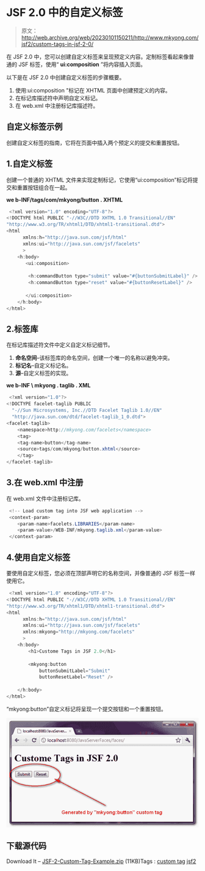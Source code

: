 # JSF 2.0 中的自定义标签

> 原文：<http://web.archive.org/web/20230101150211/http://www.mkyong.com/jsf2/custom-tags-in-jsf-2-0/>

在 JSF 2.0 中，您可以创建自定义标签来呈现预定义内容。定制标签看起来像普通的 JSF 标签，使用“ **ui:composition** ”将内容插入页面。

以下是在 JSF 2.0 中创建自定义标签的步骤概要。

1.  使用:ui:composition "标记在 XHTML 页面中创建预定义的内容。
2.  在标记库描述符中声明自定义标记。
3.  在 web.xml 中注册标记库描述符。

## 自定义标签示例

创建自定义标签的指南，它将在页面中插入两个预定义的提交和重置按钮。

## 1.自定义标签

创建一个普通的 XHTML 文件来实现定制标记，它使用“ui:composition”标记将提交和重置按钮组合在一起。

**we b-INF/tags/com/mkyong/button . XHTML**

```java
 <?xml version="1.0" encoding="UTF-8"?>
<!DOCTYPE html PUBLIC "-//W3C//DTD XHTML 1.0 Transitional//EN" 
"http://www.w3.org/TR/xhtml1/DTD/xhtml1-transitional.dtd">
<html    
      xmlns:h="http://java.sun.com/jsf/html"
      xmlns:ui="http://java.sun.com/jsf/facelets"
      >
    <h:body>
       <ui:composition>

		<h:commandButton type="submit" value="#{buttonSubmitLabel}" />
		<h:commandButton type="reset" value="#{buttonResetLabel}" />

       </ui:composition>
    </h:body>
</html> 
```

## 2.标签库

在标记库描述符文件中定义自定义标记细节。

1.  **命名空间**–该标签库的命名空间，创建一个唯一的名称以避免冲突。
2.  **标记名**–自定义标记名。
3.  **源**–自定义标签的实现。

**we b-INF \ mkyong . taglib . XML**

```java
 <?xml version="1.0"?>
<!DOCTYPE facelet-taglib PUBLIC
  "-//Sun Microsystems, Inc.//DTD Facelet Taglib 1.0//EN"
  "http://java.sun.com/dtd/facelet-taglib_1_0.dtd">
<facelet-taglib>
    <namespace>http://mkyong.com/facelets</namespace>
    <tag>
	<tag-name>button</tag-name>
	<source>tags/com/mkyong/button.xhtml</source>
    </tag>
</facelet-taglib> 
```

## 3.在 web.xml 中注册

在 web.xml 文件中注册标记库。

```java
 <!-- Load custom tag into JSF web application -->
 <context-param>
    <param-name>facelets.LIBRARIES</param-name>
    <param-value>/WEB-INF/mkyong.taglib.xml</param-value>
 </context-param> 
```

## 4.使用自定义标签

要使用自定义标签，您必须在顶部声明它的名称空间，并像普通的 JSF 标签一样使用它。

```java
 <?xml version="1.0" encoding="UTF-8"?>
<!DOCTYPE html PUBLIC "-//W3C//DTD XHTML 1.0 Transitional//EN" 
"http://www.w3.org/TR/xhtml1/DTD/xhtml1-transitional.dtd">
<html    
      xmlns:h="http://java.sun.com/jsf/html"
      xmlns:ui="http://java.sun.com/jsf/facelets"
      xmlns:mkyong="http://mkyong.com/facelets"
      >
    <h:body>
    	<h1>Custome Tags in JSF 2.0</h1>

    	<mkyong:button 
    		buttonSubmitLabel="Submit" 
    		buttonResetLabel="Reset" />

    </h:body>
</html> 
```

“mkyong:button”自定义标记将呈现一个提交按钮和一个重置按钮。

![jsf2-custom-tag--example](img/2a95cbbaa2640987b560d9dd17be6a05.png "jsf2-custom-tag--example")

## 下载源代码

Download It – [JSF-2-Custom-Tag-Example.zip](http://web.archive.org/web/20210507160319/http://www.mkyong.com/wp-content/uploads/2010/10/JSF-2-Custom-Tag-Example.zip) (11KB)Tags : [custom tag](http://web.archive.org/web/20210507160319/https://mkyong.com/tag/custom-tag/) [jsf2](http://web.archive.org/web/20210507160319/https://mkyong.com/tag/jsf2/)<input type="hidden" id="mkyong-current-postId" value="7347">